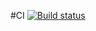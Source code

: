 #CI [![Build status](https://ci.appveyor.com/api/projects/status/tn5md50137aveiih/branch/main?svg=true)](https://ci.appveyor.com/project/ElenaBairamova/apici/branch/main)
